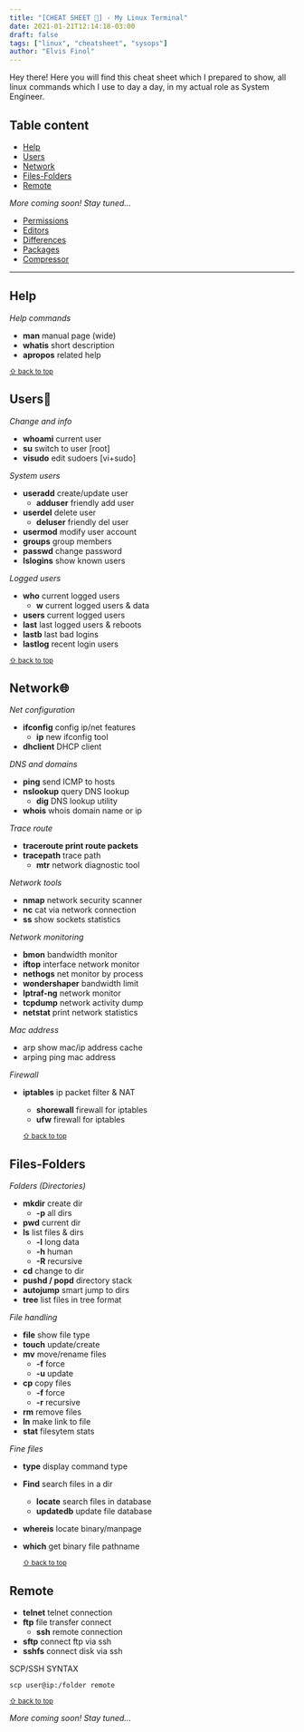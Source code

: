 ```yaml
---
title: "[CHEAT SHEET 📒] - My Linux Terminal"
date: 2021-01-21T12:14:18-03:00
draft: false
tags: ["linux", "cheatsheet", "sysops"]
author: "Elvis Finol"
---
```


Hey there! Here you will find this cheat sheet which I prepared to show, all linux commands which I use to day a day, in my actual role as System Engineer.

## Table content

- [Help](#help)
- [Users](#users)
- [Network](#network)
- [Files-Folders](#files-folders)
- [Remote](#remote)



*More coming soon! Stay tuned...*
- [Permissions](#permissions)
- [Editors](#editors)
- [Differences](#differences)
- [Packages](#packages)
- [Compressor](#compressor)

--------------------------
## Help

*Help commands*

- **man** manual page (wide)
- **whatis** short description
- **apropos** related help

<sub>[⇧ back to top](#table-content)</sub>


## Users👤

*Change and info*

- **whoami** current user
- **su** switch to user [root]
- **visudo** edit sudoers [vi+sudo]

*System users*

- **useradd** create/update user
  - **adduser** friendly add user
- **userdel** delete user
  - **deluser** friendly del user
- **usermod** modify user account
- **groups** group members
- **passwd** change password
- **Islogins** show known users

*Logged users*

- **who** current logged users
  - **w** current logged users & data
- **users** current logged users
- **last** last logged users & reboots
- **lastb** last bad logins
- **lastlog** recent login users

<sub>[⇧ back to top](#table-content)</sub>


## Network🌐

*Net configuration*

- **ifconfig** config ip/net features
  - **ip** new ifconfig tool
- **dhclient** DHCP client

*DNS and domains*

- **ping** send ICMP to hosts
- **nslookup** query DNS lookup
  - **dig** DNS lookup utility 
- **whois** whois domain name or ip

*Trace route*

- **traceroute print route packets**
- **tracepath** trace path
  - **mtr** network diagnostic tool

*Network tools*

- **nmap** network security scanner
- **nc** cat via network connection
- **ss** show sockets statistics

*Network monitoring*

- **bmon** bandwidth monitor
- **iftop** interface network monitor
- **nethogs** net monitor by process
- **wondershaper** bandwidth limit
- **Iptraf-ng** network monitor
- **tcpdump** network activity dump
- **netstat** print network statistics

*Mac address*

- arp show mac/ip address cache
- arping ping mac address

*Firewall*

- **iptables** ip packet filter & NAT
  - **shorewall** firewall for iptables
  - **ufw** firewall for iptables

  <sub>[⇧ back to top](#table-content)</sub>

## Files-Folders

*Folders (Directories)*

- **mkdir** create dir
  - **-p** all dirs
- **pwd** current dir
- **ls** list files & dirs
  - **-l** long data
  - **-h** human 
  - **-R** recursive
- **cd** change to dir
- **pushd / popd** directory stack
- **autojump** smart jump to dirs
- **tree** list files in tree format

*File handling*

- **file** show file type
- **touch** update/create
- **mv** move/rename files
  - **-f** force
  - **-u** update
- **cp** copy files
  - **-f** force
  - **-r** recursive
- **rm** remove files
- **ln** make link to file
- **stat** filesytem stats

*Fine files*

- **type** display command type
- **Find** search files in a dir
  - **locate** search files in database
  - **updatedb** update file database
- **whereis** locate binary/manpage
- **which** get binary file pathname

  <sub>[⇧ back to top](#table-content)</sub>

## Remote

- **telnet** telnet connection
- **ftp** file transfer connect
  - **ssh** remote connection
- **sftp** connect ftp via ssh
- **sshfs** connect disk via ssh

SCP/SSH SYNTAX

```
scp user@ip:/folder remote
```

  <sub>[⇧ back to top](#table-content)</sub>

  *More coming soon! Stay tuned...*

